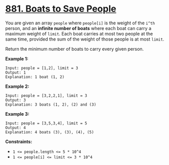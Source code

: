 # [881. Boats to Save People](https://leetcode.com/problems/boats-to-save-people/description/?envType=daily-question&envId=2024-05-04)

You are given an array `people` where `people[i]` is the weight of the `i^th` person, and an **infinite number of boats**  where each boat can carry a maximum weight of `limit`. Each boat carries at most two people at the same time, provided the sum of the weight of those people is at most `limit`.

Return the minimum number of boats to carry every given person.

**Example 1:** 

```
Input: people = [1,2], limit = 3
Output: 1
Explanation: 1 boat (1, 2)
```

**Example 2:** 

```
Input: people = [3,2,2,1], limit = 3
Output: 3
Explanation: 3 boats (1, 2), (2) and (3)
```

**Example 3:** 

```
Input: people = [3,5,3,4], limit = 5
Output: 4
Explanation: 4 boats (3), (3), (4), (5)
```

**Constraints:** 

- `1 <= people.length <= 5 * 10^4`
- `1 <= people[i] <= limit <= 3 * 10^4`
